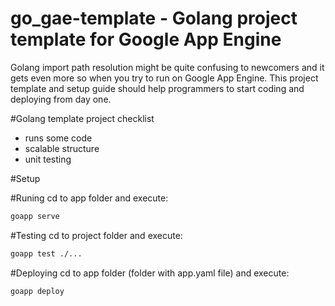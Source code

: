 go_gae-template - Golang project template for Google App Engine
===============
Golang import path resolution might be quite confusing to newcomers and it gets even more so when you try to run on Google App Engine. This project template and setup guide should help programmers to start coding and deploying from day one.

#Golang template project checklist
* runs some code
* scalable structure
* unit testing

#Setup

#Runing
cd to app folder and execute:
```bash
goapp serve
```
#Testing
cd to project folder and execute:
```bash 
goapp test ./... 
```
#Deploying
cd to app folder (folder with app.yaml file) and execute:
```bash
goapp deploy
```

